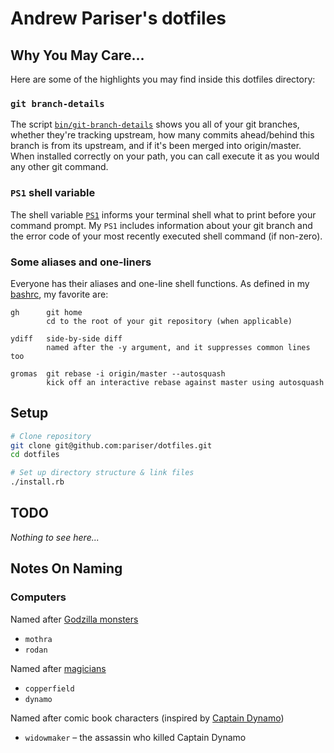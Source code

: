 # Andrew Pariser's dotfiles

## Why You May Care...

Here are some of the highlights you may find inside this dotfiles directory:

### `git branch-details`

The script [`bin/git-branch-details`](https://github.com/pariser/dotfiles/blob/master/bin/git-branch-details)
shows you all of your git branches, whether they're tracking upstream, how many
commits ahead/behind this branch is from its upstream, and if it's been merged
into origin/master. When installed correctly on your path, you can call execute
it as you would any other git command.

### `PS1` shell variable

The shell variable [`PS1`](https://github.com/pariser/dotfiles/blob/master/bashrc#L191)
informs your terminal shell what to print before your command prompt. My `PS1`
includes information about your git branch and the error code of your most
recently executed shell command (if non-zero).

### Some aliases and one-liners

Everyone has their aliases and one-line shell functions. As defined in
my [bashrc](https://github.com/pariser/dotfiles/blob/master/bashrc),
my favorite are:
```
gh      git home
        cd to the root of your git repository (when applicable)

ydiff   side-by-side diff
        named after the -y argument, and it suppresses common lines too

gromas  git rebase -i origin/master --autosquash
        kick off an interactive rebase against master using autosquash
```


## Setup

```sh
# Clone repository
git clone git@github.com:pariser/dotfiles.git
cd dotfiles

# Set up directory structure & link files
./install.rb
```

## TODO

_Nothing to see here..._

## Notes On Naming

### Computers

Named after [Godzilla monsters](http://en.wikipedia.org/wiki/List_of_kaiju "Wikipedia - List of Kaiju")
* `mothra`
* `rodan`

Named after [magicians](http://en.wikipedia.org/wiki/List_of_magicians "Wikipedia - List of Magicians")
* `copperfield`
* `dynamo`

Named after comic book characters (inspired by
[Captain Dynamo](http://en.wikipedia.org/wiki/Captain_Dynamo_%28comics%29 "Wikipedia - Captain Dynamo (comics))"))

* `widowmaker` &ndash; the assassin who killed Captain Dynamo
